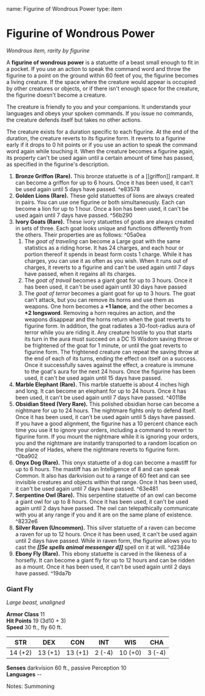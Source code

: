 name: Figurine of Wondrous Power
type: item

# Figurine of Wondrous Power 
_Wondrous item, rarity by figurine_ 

A **figurine of wondrous power** is a statuette of a beast small enough to fit in a pocket. If you use an action to speak the command word and throw the figurine to a point on the ground within 60 feet of you, the figurine becomes a living creature. If the space where the creature would appear is occupied by other creatures or objects, or if there isn't enough space for the creature, the figurine doesn't become a creature.

The creature is friendly to you and your companions. It understands your languages and obeys your spoken commands. If you issue no commands, the creature defends itself but takes no other actions.

The creature exists for a duration specific to each figurine. At the end of the duration, the creature reverts to its figurine form. It reverts to a figurine early if it drops to 0 hit points or if you use an action to speak the command word again while touching it. When the creature becomes a figurine again, its property can't be used again until a certain amount of time has passed, as specified in the figurine's description.

1. **Bronze Griffon (Rare).** This bronze statuette is of a [[griffon]] rampant. It can become a griffon for up to 6 hours. Once it has been used, it can't be used again until 5 days have passed. ^e83578
2. **Golden Lions (Rare).** These gold statuettes of lions are always created in pairs. You can use one figurine or both simultaneously. Each can become a lion for up to 1 hour. Once a lion has been used, it can't be used again until 7 days have passed.     ^56b290
3. **Ivory Goats (Rare).** These ivory statuettes of goats are always created in sets of three. Each goat looks unique and functions differently from the others. Their properties are as follows: ^05a0ea
	1. The _goat of traveling_ can become a Large goat with the same statistics as a riding horse. It has 24 charges, and each hour or portion thereof it spends in beast form costs 1 charge. While it has charges, you can use it as often as you wish. When it runs out of charges, it reverts to a figurine and can't be used again until 7 days have passed, when it regains all its charges.   
	1. The _goat of travail_ becomes a giant goat for up to 3 hours. Once it has been used, it can't be used again until 30 days have passed
	1. The _goat of terror_ becomes a giant goat for up to 3 hours. The goat can't attack, but you can remove its horns and use them as weapons. One horn becomes a **+1 lance**, and the other becomes a **+2 longsword**. Removing a horn requires an action, and the weapons disappear and the horns return when the goat reverts to figurine form. In addition, the goat radiates a 30-foot-radius aura of terror while you are riding it. Any creature hostile to you that starts its turn in the aura must succeed on a DC 15 Wisdom saving throw or be frightened of the goat for 1 minute, or until the goat reverts to figurine form. The frightened creature can repeat the saving throw at the end of each of its turns, ending the effect on itself on a success. Once it successfully saves against the effect, a creature is immune to the goat's aura for the next 24 hours. Once the figurine has been used, it can't be used again until 15 days have passed.
4. **Marble Elephant (Rare).** This marble statuette is about 4 inches high and long. It can become an elephant for up to 24 hours. Once it has been used, it can't be used again until 7 days have passed. ^40118e
5. **Obsidian Steed (Very Rare).** This polished obsidian horse can become a nightmare for up to 24 hours. The nightmare fights only to defend itself. Once it has been used, it can't be used again until 5 days have passed. If you have a good alignment, the figurine has a 10 percent chance each time you use it to ignore your orders, including a command to revert to figurine form. If you mount the nightmare while it is ignoring your orders, you and the nightmare are instantly transported to a random location on the plane of Hades, where the nightmare reverts to figurine form.  ^0ba902
6. **Onyx Dog (Rare).** This onyx statuette of a dog can become a mastiff for up to 6 hours. The mastiff has an Intelligence of 8 and can speak Common. It also has darkvision out to a range of 60 feet and can see invisible creatures and objects within that range. Once it has been used, it can't be used again until 7 days have passed. ^63e481
7. **Serpentine Owl (Rare).** This serpentine statuette of an owl can become a giant owl for up to 8 hours. Once it has been used, it can't be used again until 2 days have passed. The owl can telepathically communicate with you at any range if you and it are on the same plane of existence. ^8232e6
8. **Silver Raven (Uncommon).** This silver statuette of a raven can become a raven for up to 12 hours. Once it has been used, it can't be used again until 2 days have passed. While in raven form, the figurine allows you to cast the **_[[5e spells animal messenger d]]_** spell on it at will.  ^d2384e
9. **Ebony Fly (Rare).** This ebony statuette is carved in the likeness of a horsefly. It can become a giant fly for up to 12 hours and can be ridden as a mount. Once it has been used, it can't be used again until 2 days have passed.  ^19da7b
### Giant Fly 
_Large beast, unaligned_ 

**Armor Class** 11    
**Hit Points** 19 (3d10 + 3)    
**Speed** 30 ft., fly 60 ft. 

| STR     | DEX     | CON     | INT     | WIS     | CHA     |
|:-------:|:-------:|:-------:|:-------:|:-------:|:-------:|
| 14 (+2) | 13 (+1) | 13 (+1) | 2 (-4)  | 10 (+0) | 3 (-4)  |

**Senses** darkvision 60 ft., passive Perception 10    
**Languages** -- 


Notes: Summoning